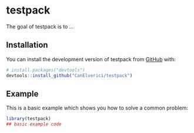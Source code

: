 
# testpack

<!-- badges: start -->
<!-- badges: end -->

The goal of testpack is to ...

## Installation

You can install the development version of testpack from [GitHub](https://github.com/) with:

``` r
# install.packages("devtools")
devtools::install_github("CanElverici/testpack")
```

## Example

This is a basic example which shows you how to solve a common problem:

``` r
library(testpack)
## basic example code
```


